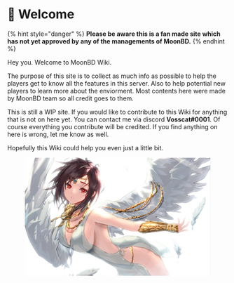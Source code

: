 # 🌝 Welcome

{% hint style="danger" %}
**Please be aware this is a fan made site which has not yet approved by any of the managements of MoonBD.**
{% endhint %}

Hey you. Welcome to MoonBD Wiki.&#x20;

The purpose of this site is to collect as much info as possible to help the players get to know all the features in this server. Also to help potential new players to learn more about the enviorment. Most contents here were made by MoonBD team so all credit goes to them.

This is still a WIP site. If you would like to contribute to this Wiki for anything that is not on here yet. You can contact me via discord **Vosscat#0001**. Of course everything you contribute will be credited. If you find anything on here is wrong, let me know as well.

Hopefully this Wiki could help you even just a little bit.



<figure><img src=".gitbook/assets/QQ截图20221029110440.png" alt=""><figcaption></figcaption></figure>


